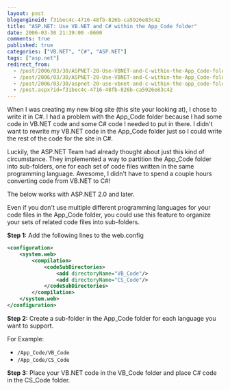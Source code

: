 ```yaml
---
layout: post
blogengineid: f31bec4c-4716-48fb-826b-ca5926e83c42
title: "ASP.NET: Use VB.NET and C# within the App_Code folder"
date: 2006-03-30 21:39:00 -0600
comments: true
published: true
categories: ["VB.NET", "C#", "ASP.NET"]
tags: ["asp.net"]
redirect_from: 
  - /post/2006/03/30/ASPNET-20-Use-VBNET-and-C-within-the-App_Code-folder.aspx
  - /post/2006/03/30/ASPNET-20-Use-VBNET-and-C-within-the-App_Code-folder
  - /post/2006/03/30/aspnet-20-use-vbnet-and-c-within-the-app_code-folder
  - /post.aspx?id=f31bec4c-4716-48fb-826b-ca5926e83c42
---
```


When I was creating my new blog site (this site your looking at), I chose to write it in C#. I had a problem with the App_Code folder because I had some code in VB.NET code and some C# code I needed to put in there. I didn't want to rewrite my VB.NET code in the App_Code folder just so I could write the rest of the code for the site in C#.

Luckily, the ASP.NET Team had already thought about just this kind of circumstance. They implemented a way to partition the App_Code folder into sub-folders, one for each set of code files written in the same programming language. Awesome, I didn't have to spend a couple hours converting code from VB.NET to C#!

The below works with ASP.NET 2.0 and later.

Even if you don't use multiple different programming languages for your code files in the App_Code folder, you could use this feature to organize your sets of related code files into sub-folders.

**Step 1:** Add the following lines to the web.config

```xml
<configuration>
    <system.web>
        <compilation>
            <codeSubDirectories>
                <add directoryName="VB_Code"/>
                <add directoryName="CS_Code"/>
            </codeSubDirectories>
        </compilation>
    </system.web>
</configuration>
```

**Step 2:** Create a sub-folder in the App_Code folder for each language you want to support.

For Example:
- `/App_Code/VB_Code`
- `/App_Code/CS_Code`

**Step 3:** Place your VB.NET code in the VB_Code folder and place C# code in the CS_Code folder.

